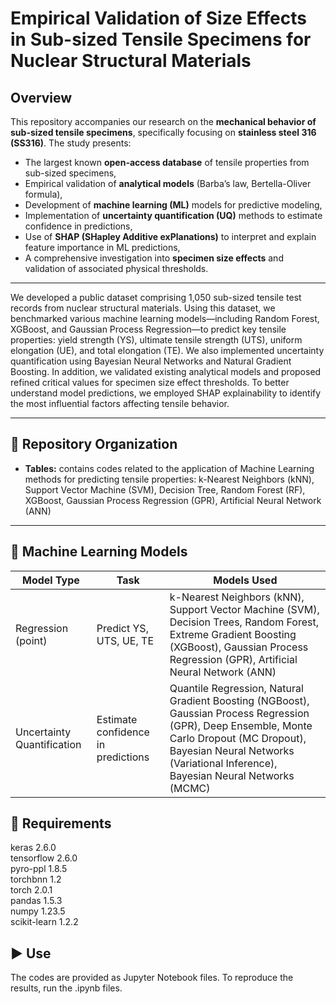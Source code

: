 # Empirical Validation of Size Effects in Sub-sized Tensile Specimens for Nuclear Structural Materials


## Overview

This repository accompanies our research on the **mechanical behavior of sub-sized tensile specimens**, specifically focusing on **stainless steel 316 (SS316)**. The study presents:
- The largest known **open-access database** of tensile properties from sub-sized specimens,
- Empirical validation of **analytical models** (Barba’s law, Bertella-Oliver formula),
- Development of **machine learning (ML)** models for predictive modeling,
- Implementation of **uncertainty quantification (UQ)** methods to estimate confidence in predictions,
- Use of **SHAP (SHapley Additive exPlanations)** to interpret and explain feature importance in ML predictions,
- A comprehensive investigation into **specimen size effects** and validation of associated physical thresholds.


---

We developed a public dataset comprising 1,050 sub-sized tensile test records from nuclear structural materials. Using this dataset, we benchmarked various machine learning models—including Random Forest, XGBoost, and Gaussian Process Regression—to predict key tensile properties: yield strength (YS), ultimate tensile strength (UTS), uniform elongation (UE), and total elongation (TE). We also implemented uncertainty quantification using Bayesian Neural Networks and Natural Gradient Boosting. In addition, we validated existing analytical models and proposed refined critical values for specimen size effect thresholds. To better understand model predictions, we employed SHAP explainability to identify the most influential factors affecting tensile behavior.

---

## 📂 Repository Organization
- **Tables:**  contains codes related to the application of Machine Learning methods for predicting tensile properties: k-Nearest Neighbors (kNN), Support Vector Machine (SVM), Decision Tree, Random Forest (RF), XGBoost, Gaussian Process Regression (GPR), Artificial Neural Network (ANN)


---

## 🧠 Machine Learning Models
| Model Type                 | Task                                | Models Used                                                                 |
|---------------------------|-------------------------------------|------------------------------------------------------------------------------|
| Regression (point)        | Predict YS, UTS, UE, TE             | k-Nearest Neighbors (kNN), Support Vector Machine (SVM), Decision Trees, Random Forest, Extreme Gradient Boosting (XGBoost), Gaussian Process Regression (GPR), Artificial Neural Network (ANN) |
| Uncertainty Quantification| Estimate confidence in predictions  | Quantile Regression, Natural Gradient Boosting (NGBoost), Gaussian Process Regression (GPR), Deep Ensemble, Monte Carlo Dropout (MC Dropout), Bayesian Neural Networks (Variational Inference), Bayesian Neural Networks (MCMC) |



## 🔨 Requirements

keras  2.6.0  
tensorflow 2.6.0  
pyro-ppl 1.8.5  
torchbnn 1.2  
torch 2.0.1  
pandas 1.5.3  
numpy 1.23.5  
scikit-learn 1.2.2  




## ▶️ Use
The codes are provided as Jupyter Notebook files. To reproduce the results, run the .ipynb files. 
